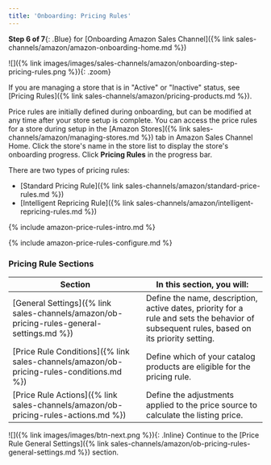 ```yaml
---
title: 'Onboarding: Pricing Rules'
---
```



**Step 6 of 7**{: .Blue} for [Onboarding Amazon Sales Channel]({% link sales-channels/amazon/amazon-onboarding-home.md %})

![]({% link images/images/sales-channels/amazon/onboarding-step-pricing-rules.png %}){: .zoom}

If you are managing a store that is in "Active" or "Inactive" status, see [Pricing Rules]({% link sales-channels/amazon/pricing-products.md %}).

Price rules are initially defined during onboarding, but can be modified at any time after your store setup is complete. You can access the price rules for a store during setup in the [Amazon Stores]({% link sales-channels/amazon/managing-stores.md %}) tab in Amazon Sales Channel Home. Click the store's name in the store list to display the store's onboarding progress. Click **Pricing Rules** in the progress bar.

There are two types of pricing rules:

- [Standard Pricing Rule]({% link sales-channels/amazon/standard-price-rules.md %})
- [Intelligent Repricing Rule]({% link sales-channels/amazon/intelligent-repricing-rules.md %})

{% include amazon-price-rules-intro.md %}

{% include amazon-price-rules-configure.md %}

### Pricing Rule Sections

|Section |In this section, you will:|
|---|---|
|[General Settings]({% link sales-channels/amazon/ob-pricing-rules-general-settings.md %})|Define the name, description, active dates, priority for a rule and sets the behavior of subsequent rules, based on its priority setting. |
|[Price Rule Conditions]({% link sales-channels/amazon/ob-pricing-rules-conditions.md %})|Define which of your catalog products are eligible for the pricing rule.|
|[Price Rule Actions]({% link sales-channels/amazon/ob-pricing-rules-actions.md %})|Define the adjustments applied to the price source to calculate the listing price.|

![]({% link images/images/btn-next.png %}){: .Inline} Continue to the [Price Rule General Settings]({% link sales-channels/amazon/ob-pricing-rules-general-settings.md %}) section.
